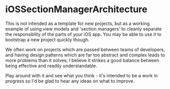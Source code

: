 iOSSectionManagerArchitecture
=============================

This is not intended as a template for new projects, but as a working example of using view models and 'section managers' to cleanly separate the responsiblity of the parts of your iOS app.  You may be able to use it to bootstrap a new project quickly though.

We often work on projects which are passed between teams of developers, and having design patterns which are far too abstract and complex leads to more problems than it solves; I believe it strikes a good balance between being effective and readily understandable.

Play around with it and see what you think - it's intended to be a work in progress so I'd be glad to hear any ideas on what to improve.
